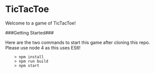 # TicTacToe
Welcome to a game of TicTacToe!

###Getting Started###

Here are the two commands to start this game after cloning this repo. Please use node 4 as this uses ES6!

```
	> npm install
	> npm run build
	> npm start
```
